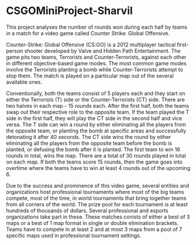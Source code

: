 # CSGOMiniProject-Sharvil
This project analyses the number of rounds won during each half by teams in a match for a video game called Counter Strike: Global Offensive.

Counter-Strike: Global Offensive (CS:GO) is a 2012 multiplayer tactical first-person shooter developed by Valve and Hidden Path Entertainment. The game pits two teams, Terrorists and Counter-Terrorists, against each other in different objective-based game modes. The most common game modes involve the Terrorists planting a bomb while Counter-Terrorists attempt to stop them. The match is played on a particular map out of the several available ones. 

Conventionally, both the teams consist of 5 players each and they start on either the Terrorists (T) side or the Counter-Terrorists (CT) side. There are two halves in each map - 15 rounds each. After the first half, both the teams swap out their respective role to the opposite team. If the team played the T side in the first half, they will play the CT side in the second half and vice versa. The T side can win a round by either eliminating all the players from the opposite team, or planting the bomb at specific areas and successfully detonating it after 40 seconds. The CT side wins the round by either eliminating all the players from the opposite team before the bomb is planted, or defusing the bomb after it is planted. The first team to win 16 rounds in total, wins the map. There are a total of 30 rounds played in total on each map. If both the teams score 15 rounds, then the game goes into overtime where the teams have to win at least 4 rounds out of the upcoming 6.

Due to the success and prominence of this video game, several entities and organizations host professional tournaments where most of the big teams compete, most of the time, in world tournaments that bring together teams from all corners of the world. The prize pool for each tournament is at least hundreds of thousands of dollars. Several professional and esports organizations take part in these. These matches conists of either a best of 3 maps or a best of 1 map format in single or double elimination brackets. Teams have to compete in at least 2 and at most 3 maps from a pool of 7 specific maps used in professional tournament settings.
